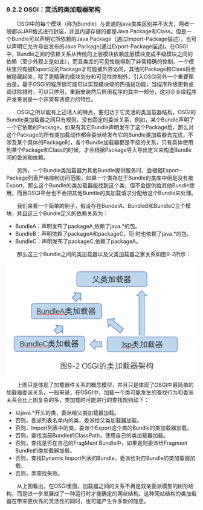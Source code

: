 ### 9.2.2 OSGI：灵活的类加载器架构

　　OSGI中的每个模块（称为Bundle）与普通的java类库区别并不太大，两者一般都以JAR格式进行封装，并且内部存储的都是Java Package和Class。但是一个Bundle可以声明它所依赖的Java Package（通过Import-Package描述），也可以声明它允许导出发布的Java Package(通过Export-Package描述)。在OSGI中，Bundle之间的依赖关系从传统的上层模块依赖底层模块变成平级模块之间的依赖（至少外观上是如此），而且类库的可见性能得到了非常精确的控制，一个模块里只有被Export过的Package才可能被外界访问，其他的Package和Class将会被隐藏起来，除了更精确的模块划分和可见性控制外，引入OSGI另外一个重要理由是，基于OSGI的程序很可能可以实现模块级的热插拔功能，当程序升级更新或调试除错时，可以只停用，重新安装然后启用程序的其中一部分，这对企业级程序开发来说是一个非常有诱惑力的特性。

　　OSGI之所以能有上述诱人的特点，要归功于它灵活的类加载器结构，OSGI的Bundle类加载器之间只有规则，没有固定的委派关系，例如，某个Bundle声明了一个它依赖的Package，如果有其它Bundle声明发布了这个Package后，那么对这个Package的所有类加载动作都会委派给发布它的Bundle类加载器去完成，不涉及某个具体的Package时，各个Bundle加载器都是平级的关系，只有具体使用到某个Package和Class的时候，才会根据Package导入导出定义来构造Bundle间的委派和依赖。

　　另外，一个Bundle类加载器为其他Bundle提供服务时，会根据Export-Package列表严格控制访问范围，如果一个类存在于Bundle的类库中但是没有被Export，那么这个Bundle的类加载器能找到这个类，但不会提供给其他Bundle使用，而且OSGI平台也不会把其他Bundle的类加载请求分配给这个Bundle来处理。

　　我们来看一个简单的例子，假设存在BundelA、BundleB和BundleC三个模块，并且这三个Bundle定义的依赖关系为：

+ BundleA：声明发布了packageA,依赖了java.\*的包。
+ BundleB：声明依赖了packageA和packageC，同 时也依赖了java.\*的包。
+ BundleC：声明发布了packageC,依赖了packageA。

　　那么这三个Bundle之间的类加载器以及父类加载器之家关系如图9-2所示：

![OSGI的类加载器架构](https://github.com/AcesDream/apebook/blob/master/%E6%B7%B1%E5%85%A5%E7%90%86%E8%A7%A3Java%E8%99%9A%E6%8B%9F%E6%9C%BA/image/OSGI%E7%9A%84%E7%B1%BB%E5%8A%A0%E8%BD%BD%E5%99%A8%E6%9E%B6%E6%9E%84.png?raw=true)

　　上图只是体现了加载器件关系的概念模型，并且只是体现了OSGI中最简单的加载器委派关系，一般来说，在OSGI中，加载一个类可能发生的查找行为和委派关系会比上图复杂的多，类加载时可能进行的查找规则如下：

+ 以java.*开头的类，委派给父类加载器加载。
+ 否则，委派列表名单内的类，委派给父类加载器加载。
+ 否则，Import列表中的类，委派个Export这个类的Bundle的类加载器加载。
+ 否则，查找当前Bundle的ClassPath，使用自己的类加载器加载。
+ 否则，查找是否在自己的FragMent Bundle中，如果是则委派给Fragment Bundle的类加载器加载。
+ 否则，查找Dynamic Import列表的Bundle，委派给对应Bundle的类加载器加载。
+ 否则，类查找失败。

　　从上图看出，在OSGI里面，加载器之间的关系不再是双亲委派模型的树形结构，而是进一步发展成了一种运行时才能确定的网状结构。这种网站结构的类加载器在带来更优秀的灵活性的同时，也可能产生许多新的隐患。

